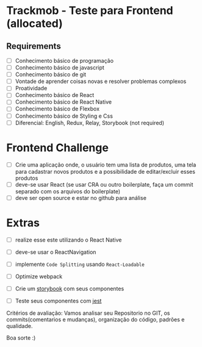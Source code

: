 # Trackmob - Teste para Frontend (allocated)

## Requirements
- [ ] Conhecimento básico de programação
- [ ] Conhecimento básico de javascript
- [ ] Conhecimento básico de git
- [ ] Vontade de aprender coisas novas e resolver problemas complexos
- [ ] Proatividade
- [ ] Conhecimento básico de  React
- [ ] Conhecimento básico de  React Native
- [ ] Conhecimento básico de  Flexbox
- [ ] Conhecimento básico de  Styling e Css
- [ ] Diferencial: English, Redux, Relay, Storybook (not required)

# Frontend Challenge

- [ ] Crie uma aplicação onde, o usuário tem uma lista de produtos, uma tela para cadastrar novos produtos e a possibilidade de editar/excluir esses produtos
- [ ] deve-se usar React (se usar CRA ou outro boilerplate, faça um commit separado com os arquivos do boilerplate)
- [ ] deve ser open source e estar no github para análise

# Extras
- [ ] realize esse este utilizando o React Native
- [ ] deve-se usar o ReactNavigation
- [ ] implemente `Code Splitting` usando `React-Loadable`
- [ ] Optimize webpack
- [ ] Crie um [storybook] com seus componentes
- [ ] Teste seus componentes com [jest]


[storybook]: https://github.com/storybooks/storybook
[jest]: https://jest-everywhere.now.sh



Critérios de avaliação:
Vamos analisar seu Repositorio no GIT, os commits(comentarios e mudanças), organização do código, padrões e qualidade.

Boa sorte :)

